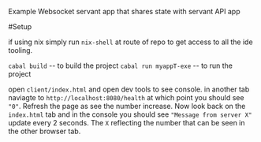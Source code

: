 Example Websocket servant app that shares state with servant API app

#Setup

if using nix simply run `nix-shell` at route of repo to get access to all the ide tooling.

`cabal build` -- to build the project
`cabal run myappT-exe` -- to run the project

open `client/index.html` and open dev tools to see console.
in another tab naviagte to `http://localhost:8080/health` at which point you should see `"0"`. Refresh the page as see the number increase. Now look back on the `index.html` tab and in the console you should see `"Message from server X"` update every 2 seconds.
The `X` reflecting the number that can be seen in the other browser tab.



